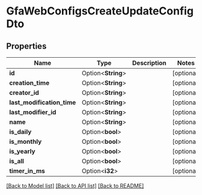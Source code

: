 # GfaWebConfigsCreateUpdateConfigDto

## Properties

Name | Type | Description | Notes
------------ | ------------- | ------------- | -------------
**id** | Option<**String**> |  | [optional]
**creation_time** | Option<**String**> |  | [optional]
**creator_id** | Option<**String**> |  | [optional]
**last_modification_time** | Option<**String**> |  | [optional]
**last_modifier_id** | Option<**String**> |  | [optional]
**name** | Option<**String**> |  | [optional]
**is_daily** | Option<**bool**> |  | [optional]
**is_monthly** | Option<**bool**> |  | [optional]
**is_yearly** | Option<**bool**> |  | [optional]
**is_all** | Option<**bool**> |  | [optional]
**timer_in_ms** | Option<**i32**> |  | [optional]

[[Back to Model list]](../README.md#documentation-for-models) [[Back to API list]](../README.md#documentation-for-api-endpoints) [[Back to README]](../README.md)


